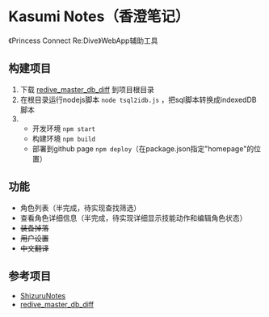 # Kasumi Notes（香澄笔记）
《Princess Connect Re:Dive》WebApp辅助工具

## 构建项目
1. 下载 [redive_master_db_diff](https://github.com/esterTion/redive_master_db_diff) 到项目根目录
2. 在根目录运行nodejs脚本 `node tsql2idb.js` ，把sql脚本转换成indexedDB脚本
3. * 开发环境 `npm start`
   * 构建环境 `npm build`
   * 部署到github page `npm deploy`（在package.json指定"homepage"的位置）

## 功能
* 角色列表（半完成，待实现查找筛选）
* 查看角色详细信息（半完成，待实现详细显示技能动作和编辑角色状态）
* ~~装备掉落~~
* ~~用户设置~~
* ~~中文翻译~~

## 参考项目
* [ShizuruNotes](https://github.com/MalitsPlus/ShizuruNotes)
* [redive_master_db_diff](https://github.com/esterTion/redive_master_db_diff)
